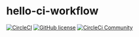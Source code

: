 # hello-ci-workflow 
[![CircleCI](https://circleci.com/gh/ichbinwilly/hello-ci-workflow.svg?style=svg)](https://circleci.com/gh/ichbinwilly/hello-ci-workflow)
[![GitHub license](https://img.shields.io/badge/license-MIT-blue.svg)](https://raw.githubusercontent.com/circleci/circleci-docs/master/LICENSE) [![CircleCi Community](https://img.shields.io/badge/community-CircleCI%20Discuss-343434.svg)](https://discuss.circleci.com)
